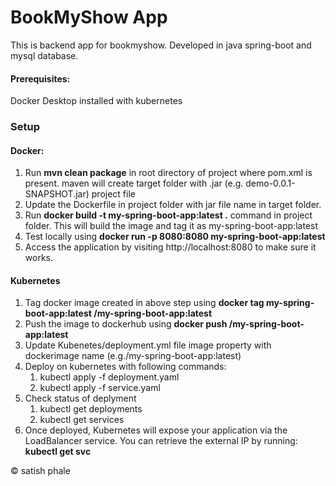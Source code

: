 # BookMyShow App
This is backend app for bookmyshow. Developed in java spring-boot and mysql database.

#### Prerequisites:
Docker Desktop installed with kubernetes 

### Setup 
#### Docker:
 1. Run **mvn clean package** in root directory of project where pom.xml is present. maven will create target folder with .jar (e.g. demo-0.0.1-SNAPSHOT.jar) project file
 2. Update the Dockerfile in project folder with jar file name in target folder.
 3. Run **docker build -t my-spring-boot-app:latest .** command in project folder. This will build the image and tag it as my-spring-boot-app:latest
 4. Test locally using **docker run -p 8080:8080 my-spring-boot-app:latest**
 5. Access the application by visiting http://localhost:8080 to make sure it works.

#### Kubernetes
1. Tag docker image created in above step using **docker tag my-spring-boot-app:latest <your-dockerhub-username>/my-spring-boot-app:latest**
2. Push the image to dockerhub using **docker push <your-dockerhub-username>/my-spring-boot-app:latest**
3. Update Kubenetes/deployment.yml file image property with dockerimage name (e.g.<your-dockerhub-username>/my-spring-boot-app:latest)
4. Deploy on kubernetes with following commands:
   1. kubectl apply -f deployment.yaml
   2. kubectl apply -f service.yaml
5. Check status of deplyment
   1. kubectl get deployments
   2. kubectl get services
6. Once deployed, Kubernetes will expose your application via the LoadBalancer service.
You can retrieve the external IP by running: **kubectl get svc**


&copy; satish phale